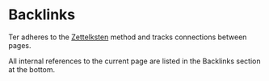 # Backlinks

Ter adheres to the [Zettelksten](zettelkasten.md) method and tracks connections
between pages.

All internal references to the current page are listed in the Backlinks section
at the bottom.

